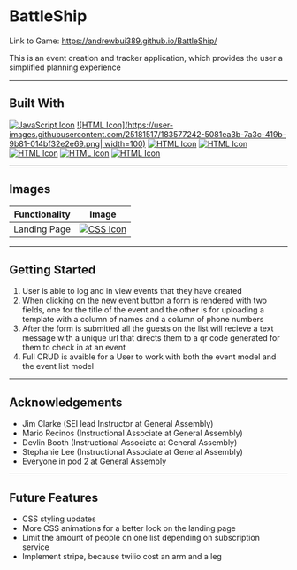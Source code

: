 # BattleShip 

Link to Game: https://andrewbui389.github.io/BattleShip/

This is an event creation and tracker application, which provides the user a simplified planning experience 

------------

## Built With
[![JavaScript Icon](https://user-images.githubusercontent.com/25181517/117447535-f00a3a00-af3d-11eb-89bf-45aaf56dbaf1.png)](https://www.javascript.com/)
[![HTML Icon](https://user-images.githubusercontent.com/25181517/183577242-5081ea3b-7a3c-419b-9b81-014bf32e2e69.png| width=100)]()
[![HTML Icon](https://user-images.githubusercontent.com/25181517/189715289-df3ee512-6eca-463f-a0f4-c10d94a06b2f.png)]()
[![HTML Icon](https://user-images.githubusercontent.com/25181517/117447155-6a868a00-af3d-11eb-9cfe-245df15c9f3f.png)]()
[![HTML Icon](https://user-images.githubusercontent.com/25181517/182884177-d48a8579-2cd0-447a-b9a6-ffc7cb02560e.png)]()
[![HTML Icon](https://user-images.githubusercontent.com/25181517/183568594-85e280a7-0d7e-4d1a-9028-c8c2209e073c.png)]()
[![HTML Icon](https://user-images.githubusercontent.com/25181517/183859966-a3462d8d-1bc7-4880-b353-e2cbed900ed6.png)]()


------------

## Images 

| Functionality  | Image  |
| ------------ | ------------ |
|  Landing Page |[![CSS Icon](https://i.imgur.com/xxxjbkz.png)](https://developer.mozilla.org/en-US/docs/Web/CSS) |
------------

## Getting Started
1. User is able to log and in view events that they have created 
2. When clicking on the new event button a form is rendered with two fields, one for the title of the event and the other is for uploading a template with a column of names and a column of phone numbers 
3. After the form is submitted all the guests on the list will recieve a text message with a unique url that directs them to a qr code generated for them to check in at an event 
4. Full CRUD is avaible for a User to work with both the event model and the event list model 

------------

## Acknowledgements 
- Jim Clarke (SEI lead Instructor at General Assembly)
- Mario Recinos (Instructional Associate at General Assembly)
- Devlin Booth (Instructional Associate at General Assembly)
- Stephanie Lee (Instructional Associate at General Assembly)
- Everyone in pod 2 at General Assembly

------------

## Future Features
- CSS styling updates 
- More CSS animations for a better look on the landing page 
- Limit the amount of people on one list depending on subscription service 
- Implement stripe, because twilio cost an arm and a leg 
